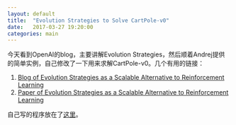 ```yaml
---
layout: default
title:  "Evolution Strategies to Solve CartPole-v0"
date:   2017-03-27 19:20:00
categories: main
---
```


今天看到OpenAI的blog，主要讲解Evolution Strategies，然后顺着Andrej提供的简单实例，自己修改了一下用来求解CartPole-v0。几个有用的链接：
1. <a href="https://blog.openai.com/evolution-strategies/">Blog of Evolution Strategies as a Scalable Alternative to Reinforcement Learning</a>
2. <a href="https://arxiv.org/abs/1703.03864">Paper of Evolution Strategies as a Scalable Alternative to Reinforcement Learning</a>

自己写的程序放在了<a href="https://gist.github.com/flyman3046/d37680eeaac469a4030c690ae65b0419">这里</a>。

[jekyll-gh]: https://github.com/mojombo/jekyll
[jekyll]:    http://jekyllrb.com